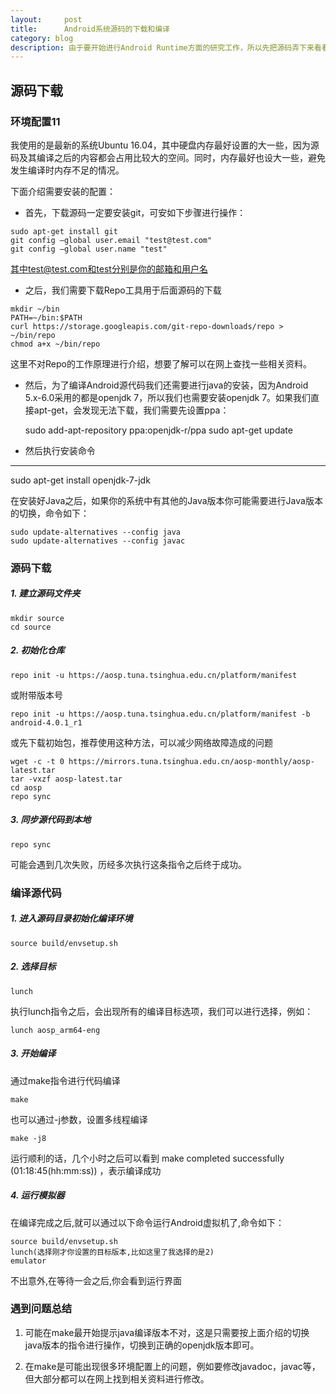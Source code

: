 ```yaml
---
layout:     post
title:      Android系统源码的下载和编译
category: blog
description: 由于要开始进行Android Runtime方面的研究工作，所以先把源码弄下来看看。
---
```


## 源码下载

### 环境配置11

我使用的是最新的系统Ubuntu 16.04，其中硬盘内存最好设置的大一些，因为源码及其编译之后的内容都会占用比较大的空间。同时，内存最好也设大一些，避免发生编译时内存不足的情况。

下面介绍需要安装的配置：

* 首先，下载源码一定要安装git，可安如下步骤进行操作：

```
sudo apt-get install git 
git config –global user.email "test@test.com" 
git config –global user.name "test"
```

其中test@test.com和test分别是你的邮箱和用户名

* 之后，我们需要下载Repo工具用于后面源码的下载

<pre><code>mkdir ~/bin
PATH=~/bin:$PATH
curl https://storage.googleapis.com/git-repo-downloads/repo > ~/bin/repo
chmod a+x ~/bin/repo
</code></pre>

这里不对Repo的工作原理进行介绍，想要了解可以在网上查找一些相关资料。

* 然后，为了编译Android源代码我们还需要进行java的安装，因为Android 5.x-6.0采用的都是openjdk 7，所以我们也需要安装openjdk 7。如果我们直接apt-get，会发现无法下载，我们需要先设置ppa：


    sudo add-apt-repository ppa:openjdk-r/ppa 
    sudo apt-get update


* 然后执行安装命令

---
sudo apt-get install openjdk-7-jdk


在安装好Java之后，如果你的系统中有其他的Java版本你可能需要进行Java版本的切换，命令如下：

```
sudo update-alternatives --config java
sudo update-alternatives --config javac
```

### 源码下载

##### 1. 建立源码文件夹

```
mkdir source
cd source
```

##### 2. 初始化仓库

```
repo init -u https://aosp.tuna.tsinghua.edu.cn/platform/manifest
```

或附带版本号

```
repo init -u https://aosp.tuna.tsinghua.edu.cn/platform/manifest -b android-4.0.1_r1
```

或先下载初始包，推荐使用这种方法，可以减少网络故障造成的问题

```
wget -c -t 0 https://mirrors.tuna.tsinghua.edu.cn/aosp-monthly/aosp-latest.tar 
tar -vxzf aosp-latest.tar
cd aosp
repo sync
```

##### 3. 同步源代码到本地

```
repo sync
```

可能会遇到几次失败，历经多次执行这条指令之后终于成功。

### 编译源代码

##### 1. 进入源码目录初始化编译环境

```
source build/envsetup.sh
```

##### 2. 选择目标

```
lunch
```

执行lunch指令之后，会出现所有的编译目标选项，我们可以进行选择，例如：

```
lunch aosp_arm64-eng
```

##### 3. 开始编译

通过make指令进行代码编译

```
make
```

也可以通过-j参数，设置多线程编译

```
make -j8
```

运行顺利的话，几个小时之后可以看到 make completed successfully (01:18:45(hh:mm:ss)) ，表示编译成功

##### 4. 运行模拟器

在编译完成之后,就可以通过以下命令运行Android虚拟机了,命令如下：

```
source build/envsetup.sh
lunch(选择刚才你设置的目标版本,比如这里了我选择的是2)
emulator
```

不出意外,在等待一会之后,你会看到运行界面

### 遇到问题总结

1. 可能在make最开始提示java编译版本不对，这是只需要按上面介绍的切换java版本的指令进行操作，切换到正确的openjdk版本即可。

2. 在make是可能出现很多环境配置上的问题，例如要修改javadoc，javac等，但大部分都可以在网上找到相关资料进行修改。

